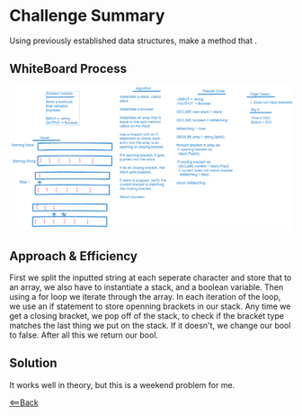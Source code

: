 # Challenge Summary

Using previously established data structures, make a method that .

## WhiteBoard Process
![](stack-queue-brackets.png)

## Approach & Efficiency
First we split the inputted string at each seperate character and store that to an array, we also have to instantiate a stack, and a boolean variable. Then using a for loop we iterate through the array. In each iteration of the loop, we use an if statement to store openning brackets in our stack. Any time we get a closing bracket, we pop off of the stack, to check if the bracket type matches the last thing we put on the stack. If it doesn't, we change our bool to false. After all this we return our bool.

## Solution
It works well in theory, but this is a weekend problem for me.

[<==Back](../README.md)
